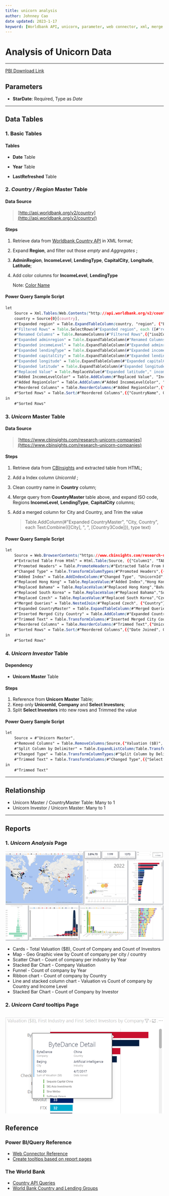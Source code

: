 ```yaml
---
title: unicorn analysis
author: Johnney Cao
date updated: 2023-1-17
keyword: [Worldbank API, unicorn, parameter, web connector, xml, merge column, split column, html color, table reference]
---
```


# Analysis of Unicorn Data

----------

[PBI Download Link](../_Asset%20Library/Source_Files/Unicorn.pbix)

## Parameters

- **StarDate**: Required, Type as <em> Date </em>

----------

## Data Tables

### 1. Basic Tables

#### Tables 

- **Date** Table

- **Year** Table

- **LastRefreshed** Table

### 2. <em> Country / Region </em> Master Table

#### Data Source
> [http://api.worldbank.org/v2/country](http://api.worldbank.org/v2/country/)

#### Steps
1. Retrieve data from [Worldbank Country API](http://api.worldbank.org/v2/country/) in XML format;
1. Expand **Region**, and filter out those <em> empty </em> and <em> Aggregates </em>;
1. **AdminRegion**, **IncomeLevel**, **LendingType**, **CapitalCity**, **Longitude**, **Latitude**;
1. Add color columns for **IncomeLevel**, **LendingType**

    Note: [Color Name](https://htmlcolorcodes.com/color-names/)
#### Power Query Sample Script
```css
let
    Source = Xml.Tables(Web.Contents("http://api.worldbank.org/v2/country/" & "?per_page=1000")),
    country = Source{0}[country],
    #"Expanded region" = Table.ExpandTableColumn(country, "region", {"Element:Text", "Attribute:id", "Attribute:iso2code"}, {"region.Element:Text", "region.Attribute:id", "region.Attribute:iso2code"}),
    #"Filtered Rows" = Table.SelectRows(#"Expanded region", each ([#"region.Element:Text"] <> null and [#"region.Element:Text"] <> "" and [#"region.Element:Text"] <> "Aggregates")),
    #"Renamed Columns" = Table.RenameColumns(#"Filtered Rows",{{"iso2Code", "Country2Code"}, {"name", "CountryName"}, {"region.Element:Text", "RegionName"}, {"region.Attribute:id", "Region3Code"}, {"region.Attribute:iso2code", "Region2Code"}, {"Attribute:id", "Country3Code"}}),
    #"Expanded adminregion" = Table.ExpandTableColumn(#"Renamed Columns", "adminregion", {"Attribute:id", "Attribute:iso2code"}, {"AdminRegion3Code", "AdminRegion2Code"}),
    #"Expanded incomeLevel" = Table.ExpandTableColumn(#"Expanded adminregion", "incomeLevel", {"Element:Text", "Attribute:id", "Attribute:iso2code"}, {"IncomeLevel", "IncomeLevel3Code", "IncomeLevel2Code"}),
    #"Expanded lendingType" = Table.ExpandTableColumn(#"Expanded incomeLevel", "lendingType", {"Element:Text", "Attribute:id", "Attribute:iso2code"}, {"LendingType", "LendingType3Code", "LendingType2Code"}),
    #"Expanded capitalCity" = Table.ExpandTableColumn(#"Expanded lendingType", "capitalCity", {"Element:Text"}, {"CapitalCity"}),
    #"Expanded longitude" = Table.ExpandTableColumn(#"Expanded capitalCity", "longitude", {"Element:Text"}, {"Longitude"}),
    #"Expanded latitude" = Table.ExpandTableColumn(#"Expanded longitude", "latitude", {"Element:Text"}, {"Latitude"}),
    #"Replaced Value" = Table.ReplaceValue(#"Expanded latitude"," income","",Replacer.ReplaceText,{"IncomeLevel"}),
    #"Added IncomeLevelColor" = Table.AddColumn(#"Replaced Value", "IncomeLevelColor", each if [IncomeLevel3Code] = "HIC" then "Light Green" else if [IncomeLevel3Code] = "UMC" then "Light Blue" else if [IncomeLevel3Code] = "LMC" then "Light Yellow" else if [IncomeLevel3Code] = "LIC" then "Light Red" else null),
    #"Added RegionColor" = Table.AddColumn(#"Added IncomeLevelColor", "RegionColor", each if Text.StartsWith([RegionName], "East Asia") then "Salmon" else if Text.StartsWith([RegionName], "Europe") then "Plum" else if Text.StartsWith([RegionName], "North America") then "SkyBlue" else if Text.StartsWith([RegionName], "Latin America") then "LemonChiffon" else if Text.StartsWith([RegionName], "Middle East") then "Tan" else if Text.StartsWith([RegionName], "South Asia") then "PaleGreen" else if Text.StartsWith([RegionName], "Sub-Saharan") then "Silver" else null),
    #"Reordered Columns" = Table.ReorderColumns(#"Added RegionColor",{"CountryName", "Country3Code", "Country2Code", "RegionName", "Region3Code", "Region2Code", "RegionColor", "AdminRegion3Code", "AdminRegion2Code", "IncomeLevel", "IncomeLevel3Code", "IncomeLevel2Code", "IncomeLevelColor", "LendingType", "LendingType3Code", "LendingType2Code", "CapitalCity", "Longitude", "Latitude"}),
    #"Sorted Rows" = Table.Sort(#"Reordered Columns",{{"CountryName", Order.Ascending}})
in
    #"Sorted Rows"
```

### 3. <em> Unicorn </em> Master Table

#### Data Source
> [https://www.cbinsights.com/research-unicorn-companies](https://www.cbinsights.com/research-unicorn-companies)

#### Steps

1. Retrieve data from [CBInsights](https://www.cbinsights.com/research-unicorn-companies) and extracted table from HTML;
1. Add a Index column <em> UnicornId </em>;
1. Clean country name in **Country** column;
1. Merge query from **CountryMaster** table above, and expand ISO code, Regions **IncomeLevel**, **LendingType**, **CapitalCity** columns;
1. Add a merged column for City and Country, and Trim the value
    
    >Table.AddColumn(#"Expanded CountryMaster", "City, Country", each Text.Combine({[City], ", ", [Country3Code]}), type text)

#### Power Query Sample Script
```css
let
    Source = Web.BrowserContents("https://www.cbinsights.com/research-unicorn-companies"),
    #"Extracted Table From Html" = Html.Table(Source, {{"Column1", "TABLE.sortable-theme-bootstrap > * > TR > :nth-child(1)"}, {"Column2", "TABLE.sortable-theme-bootstrap > * > TR > :nth-child(2)"}, {"Column3", "TABLE.sortable-theme-bootstrap > * > TR > :nth-child(3)"}, {"Column4", "TABLE.sortable-theme-bootstrap > * > TR > :nth-child(4)"}, {"Column5", "TABLE.sortable-theme-bootstrap > * > TR > :nth-child(5)"}, {"Column6", "TABLE.sortable-theme-bootstrap > * > TR > :nth-child(6)"}, {"Column7", "TABLE.sortable-theme-bootstrap > * > TR > :nth-child(7)"}}, [RowSelector="TABLE.sortable-theme-bootstrap > * > TR"]),
    #"Promoted Headers" = Table.PromoteHeaders(#"Extracted Table From Html", [PromoteAllScalars=true]),
    #"Changed Type" = Table.TransformColumnTypes(#"Promoted Headers",{{"Company", type text}, {"Valuation ($B)", type number}, {"Date Joined", type date}, {"Country", type text}, {"City", type text}, {"Industry", type text}, {"Select Investors", type text}}),
    #"Added Index" = Table.AddIndexColumn(#"Changed Type", "UnicornId", 1, 1, Int64.Type),
    #"Replaced Hong Kong" = Table.ReplaceValue(#"Added Index","Hong Kong","Hong Kong SAR, China",Replacer.ReplaceText,{"Country"}),
    #"Replaced Bahama" = Table.ReplaceValue(#"Replaced Hong Kong","Bahama","Bahamas, The",Replacer.ReplaceText,{"Country"}),
    #"Replaced South Korea" = Table.ReplaceValue(#"Replaced Bahama","South Korea","Korea, Rep.",Replacer.ReplaceText,{"Country"}),
    #"Replaced Czech" = Table.ReplaceValue(#"Replaced South Korea","Czech Republic","Czechia",Replacer.ReplaceText,{"Country"}),
    #"Merged Queries" = Table.NestedJoin(#"Replaced Czech", {"Country"}, CountryMaster, {"CountryName"}, "CountryMaster", JoinKind.LeftOuter),
    #"Expanded CountryMaster" = Table.ExpandTableColumn(#"Merged Queries", "CountryMaster", {"CountryName", "Country3Code", "Country2Code", "RegionName", "RegionColor", "IncomeLevel", "IncomeLevelColor", "LendingType", "CapitalCity"}, {"CountryName", "Country3Code", "Country2Code", "RegionName", "RegionColor", "IncomeLevel", "IncomeLevelColor", "LendingType", "CapitalCity"}),
    #"Inserted Merged City Country" = Table.AddColumn(#"Expanded CountryMaster", "City, Country", each Text.Combine({[City], ", ", [Country3Code]}), type text),
    #"Trimmed Text" = Table.TransformColumns(#"Inserted Merged City Country",{{"City, Country", Text.Trim, type text}}),
    #"Reordered Columns" = Table.ReorderColumns(#"Trimmed Text",{"UnicornId", "Company", "Valuation ($B)", "Date Joined", "Country", "City", "Industry", "Select Investors"}),
    #"Sorted Rows" = Table.Sort(#"Reordered Columns",{{"Date Joined", Order.Descending}, {"UnicornId", Order.Descending}})
in
    #"Sorted Rows"
```

### 4. <em> Unicorn Investor </em> Table

#### Dependency
- **Unicorn Master** Table

#### Steps
1. Reference from **Unicorn Master** Table;
1. Keep only **UnicornId**, **Company** and **Select Investors**;
1. Split **Select Investors** into new rows and Trimmed the value


#### Power Query Sample Script
```css
let
    Source = #"Unicorn Master",
    #"Removed Columns" = Table.RemoveColumns(Source,{"Valuation ($B)", "Date Joined", "Country", "City", "Industry", "City, Country"}),
    #"Split Column by Delimiter" = Table.ExpandListColumn(Table.TransformColumns(#"Removed Columns", {{"Select Investors", Splitter.SplitTextByDelimiter(",", QuoteStyle.Csv), let itemType = (type nullable text) meta [Serialized.Text = true] in type {itemType}}}), "Select Investors"),
    #"Changed Type" = Table.TransformColumnTypes(#"Split Column by Delimiter",{{"Select Investors", type text}}),
    #"Trimmed Text" = Table.TransformColumns(#"Changed Type",{{"Select Investors", Text.Trim, type text}})
in
    #"Trimmed Text"
```

----------

## Relationship
- Unicorn Master / CountryMaster Table: Many to 1
- Unicorn Investor / Unicorn Master: Many to 1

----------

## Reports

### 1. <em> Unicorn Analysis </em> Page
![Screenshot](../_Asset%20Library/Unicorn_Screenshot.png)

- Cards - Total Valuation ($B), Count of Company and Count of Investors
- Map - Geo Graphic view by Count of company per city / country
- Scatter Chart - Count of company per industry by Year
- Stacked Bar Chart - Company Valuation
- Funnel - Count of company by Year
- Ribbon chart - Count of company by Country
- Line and stacked column chart - Valuation vs Count of company by Country and Income Level
- Stacked Bar Chart - Count of Company by Investor

### 2. <em> Unicorn Card </em> tooltips Page
![Screenshot](../_Asset%20Library/Unicorn_Card.png)
----------

## Reference

### Power BI/Query Reference

- [Web Connector Reference](https://learn.microsoft.com/en-us/power-query/connectors/web/web)
- [Create tooltips based on report pages](https://learn.microsoft.com/en-us/power-bi/create-reports/desktop-tooltips?tabs=powerbi-desktop)

### The World Bank

- [Country API Queries](https://datahelpdesk.worldbank.org/knowledgebase/articles/898590-country-api-queries)
- [World Bank Country and Lending Groups](https://datahelpdesk.worldbank.org/knowledgebase/articles/906519-world-bank-country-and-lending-groups)